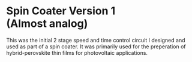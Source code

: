 # Spin Coater Version 1 <br> (Almost analog)
This was the initial 2 stage speed and time control circuit I designed and used as part of a spin coater. It was primarily used for the preperation of hybrid-perovskite thin films for photovoltaic applications.
